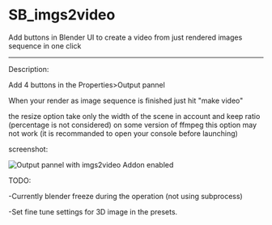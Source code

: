 # SB_imgs2video

Add buttons in Blender UI to create a video from just rendered images sequence in one click

--------

Description:

Add 4 buttons in the Properties>Output pannel

When your render as image sequence is finished just hit "make video"

the resize option take only the width of the scene in account and keep ratio (percentage is not considered) on some version of ffmpeg this option may not work (it is recommanded to open your console before launching)

screenshot:

![Output pannel with imgs2video Addon enabled](http://www.samuelbernou.fr/imgs/git/Addon_imgs2video_screenshot_demo)

TODO:

-Currently blender freeze during the operation (not using subprocess)

-Set fine tune settings for 3D image in the presets.


